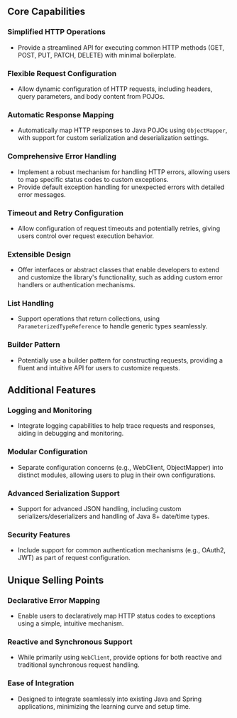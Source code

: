 ## Core Capabilities

### Simplified HTTP Operations

- Provide a streamlined API for executing common HTTP methods (GET, POST, PUT, PATCH, DELETE) with minimal boilerplate.

### Flexible Request Configuration

- Allow dynamic configuration of HTTP requests, including headers, query parameters, and body content from POJOs.

### Automatic Response Mapping

- Automatically map HTTP responses to Java POJOs using `ObjectMapper`, with support for custom serialization and deserialization settings.

### Comprehensive Error Handling

- Implement a robust mechanism for handling HTTP errors, allowing users to map specific status codes to custom exceptions.
- Provide default exception handling for unexpected errors with detailed error messages.

### Timeout and Retry Configuration

- Allow configuration of request timeouts and potentially retries, giving users control over request execution behavior.

### Extensible Design

- Offer interfaces or abstract classes that enable developers to extend and customize the library's functionality, such as adding custom error handlers or authentication mechanisms.

### List Handling

- Support operations that return collections, using `ParameterizedTypeReference` to handle generic types seamlessly.

### Builder Pattern

- Potentially use a builder pattern for constructing requests, providing a fluent and intuitive API for users to customize requests.

## Additional Features

### Logging and Monitoring

- Integrate logging capabilities to help trace requests and responses, aiding in debugging and monitoring.

### Modular Configuration

- Separate configuration concerns (e.g., WebClient, ObjectMapper) into distinct modules, allowing users to plug in their own configurations.

### Advanced Serialization Support

- Support for advanced JSON handling, including custom serializers/deserializers and handling of Java 8+ date/time types.

### Security Features

- Include support for common authentication mechanisms (e.g., OAuth2, JWT) as part of request configuration.

## Unique Selling Points

### Declarative Error Mapping

- Enable users to declaratively map HTTP status codes to exceptions using a simple, intuitive mechanism.

### Reactive and Synchronous Support

- While primarily using `WebClient`, provide options for both reactive and traditional synchronous request handling.

### Ease of Integration

- Designed to integrate seamlessly into existing Java and Spring applications, minimizing the learning curve and setup time.
